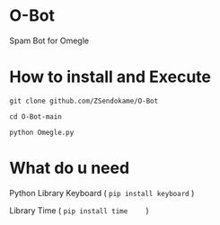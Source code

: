 # O-Bot

Spam Bot for Omegle


# How to install and Execute

```
git clone github.com/ZSendokame/O-Bot

cd O-Bot-main

python Omegle.py

```

# What do u need

Python
Library Keyboard ( ```pip install keyboard``` )

Library Time     ( ```pip install time    ``` )

